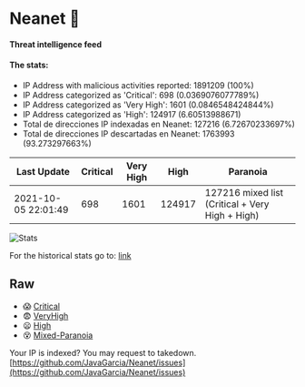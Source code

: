 # Neanet :hocho:
#### Threat intelligence feed
#### The stats:

- IP Address with malicious activities reported: 1891209 (100%)
- IP Address categorized as 'Critical':  698 (0.0369076077789%)
- IP Address categorized as 'Very High':  1601 (0.0846548424844%)
- IP Address categorized as 'High':  124917 (6.60513988671)
- Total de direcciones IP indexadas en Neanet:  127216 (6.72670233697%)
- Total de direcciones IP descartadas en Neanet:  1763993 (93.273297663%)

| Last Update | Critical | Very High | High | Paranoia |
| --- | --- | --- | --- | --- |
| 2021-10-05 22:01:49 | 698 | 1601 | 124917 | 127216 mixed list (Critical + Very High + High)|

![Stats](https://docs.google.com/spreadsheets/d/e/2PACX-1vSnaNMIXVabIpDJjufMlzH7poXnshF3mgd8Is1g9ytUEzVsP5my4Trn8f-xkoLLQ38xpL3HtmUexLo6/pubchart?oid=501124687&format=image)

For the historical stats go to: [link](/stats.csv)
## Raw
- :scream: [Critical](https://raw.githubusercontent.com/JavaGarcia/Neanet/master/blacklists/neanet_critical.txt)
- :fearful: [VeryHigh](https://raw.githubusercontent.com/JavaGarcia/Neanet/master/blacklists/neanet_veryHigh.txtt)
- :frowning: [High](https://raw.githubusercontent.com/JavaGarcia/Neanet/master/blacklists/neanet_high.txt)
- :dizzy_face: [Mixed-Paranoia](https://raw.githubusercontent.com/JavaGarcia/Neanet/master/blacklists/neanet_all.txt)


Your IP is indexed? You may request to takedown. [https://github.com/JavaGarcia/Neanet/issues](https://github.com/JavaGarcia/Neanet/issues)







































































































































































































































































































































































































































































































































































































































































































































































































































































































































































































































































































































































































































































































































































































































































































































































































































































































































































































































































































































































































































































































































































































































































































































































































































































































































































































































































































































































































































































































































































































































































































































































































































































































































































































































































































































































































































































































































































































































































































































































































































































































































































































































































































































































































































































































































































































































































































































































































































































































































































































































































































































































































































































































































































































































































































































































































































































































































































































































































































































































































































































































































































































































































































































































































































































































































































































































































































































































































































































































































































































































































































































































































































































































































































































































































































































































































































































































































































































































































































































































































































































































































































































































































































































































































































































































































































































































































































































































































































































































































































































































































































































































































































































































































































































































































